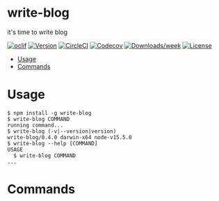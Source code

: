 write-blog
====================

it&#39;s time to write blog

[![oclif](https://img.shields.io/badge/cli-oclif-brightgreen.svg)](https://oclif.io)
[![Version](https://img.shields.io/npm/v/write-blog.svg)](https://npmjs.org/package/write-blog)
[![CircleCI](https://circleci.com/gh/zhuangya/write-blog/tree/master.svg?style=shield)](https://circleci.com/gh/zhuangya/write-blog/tree/master)
[![Codecov](https://codecov.io/gh/zhuangya/write-blog/branch/master/graph/badge.svg)](https://codecov.io/gh/zhuangya/write-blog)
[![Downloads/week](https://img.shields.io/npm/dw/write-blog.svg)](https://npmjs.org/package/write-blog)
[![License](https://img.shields.io/npm/l/write-blog.svg)](https://github.com/zhuangya/write-blog/blob/master/package.json)

<!-- toc -->
* [Usage](#usage)
* [Commands](#commands)
<!-- tocstop -->
# Usage
<!-- usage -->
```sh-session
$ npm install -g write-blog
$ write-blog COMMAND
running command...
$ write-blog (-v|--version|version)
write-blog/0.4.0 darwin-x64 node-v15.5.0
$ write-blog --help [COMMAND]
USAGE
  $ write-blog COMMAND
...
```
<!-- usagestop -->
# Commands
<!-- commands -->

<!-- commandsstop -->
